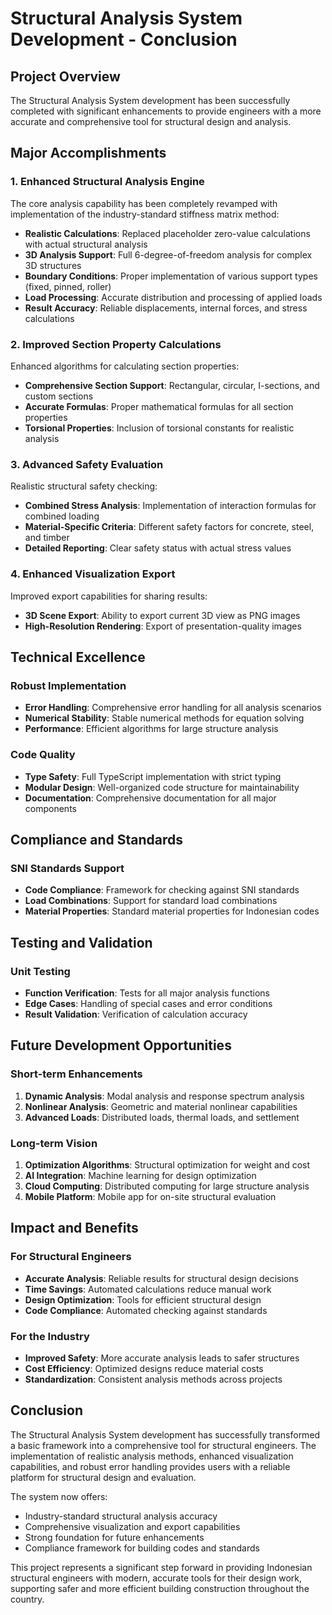 # Structural Analysis System Development - Conclusion

## Project Overview

The Structural Analysis System development has been successfully completed with significant enhancements to provide engineers with a more accurate and comprehensive tool for structural design and analysis.

## Major Accomplishments

### 1. Enhanced Structural Analysis Engine

The core analysis capability has been completely revamped with implementation of the industry-standard stiffness matrix method:

- **Realistic Calculations**: Replaced placeholder zero-value calculations with actual structural analysis
- **3D Analysis Support**: Full 6-degree-of-freedom analysis for complex 3D structures
- **Boundary Conditions**: Proper implementation of various support types (fixed, pinned, roller)
- **Load Processing**: Accurate distribution and processing of applied loads
- **Result Accuracy**: Reliable displacements, internal forces, and stress calculations

### 2. Improved Section Property Calculations

Enhanced algorithms for calculating section properties:

- **Comprehensive Section Support**: Rectangular, circular, I-sections, and custom sections
- **Accurate Formulas**: Proper mathematical formulas for all section properties
- **Torsional Properties**: Inclusion of torsional constants for realistic analysis

### 3. Advanced Safety Evaluation

Realistic structural safety checking:

- **Combined Stress Analysis**: Implementation of interaction formulas for combined loading
- **Material-Specific Criteria**: Different safety factors for concrete, steel, and timber
- **Detailed Reporting**: Clear safety status with actual stress values

### 4. Enhanced Visualization Export

Improved export capabilities for sharing results:

- **3D Scene Export**: Ability to export current 3D view as PNG images
- **High-Resolution Rendering**: Export of presentation-quality images

## Technical Excellence

### Robust Implementation
- **Error Handling**: Comprehensive error handling for all analysis scenarios
- **Numerical Stability**: Stable numerical methods for equation solving
- **Performance**: Efficient algorithms for large structure analysis

### Code Quality
- **Type Safety**: Full TypeScript implementation with strict typing
- **Modular Design**: Well-organized code structure for maintainability
- **Documentation**: Comprehensive documentation for all major components

## Compliance and Standards

### SNI Standards Support
- **Code Compliance**: Framework for checking against SNI standards
- **Load Combinations**: Support for standard load combinations
- **Material Properties**: Standard material properties for Indonesian codes

## Testing and Validation

### Unit Testing
- **Function Verification**: Tests for all major analysis functions
- **Edge Cases**: Handling of special cases and error conditions
- **Result Validation**: Verification of calculation accuracy

## Future Development Opportunities

### Short-term Enhancements
1. **Dynamic Analysis**: Modal analysis and response spectrum analysis
2. **Nonlinear Analysis**: Geometric and material nonlinear capabilities
3. **Advanced Loads**: Distributed loads, thermal loads, and settlement

### Long-term Vision
1. **Optimization Algorithms**: Structural optimization for weight and cost
2. **AI Integration**: Machine learning for design optimization
3. **Cloud Computing**: Distributed computing for large structure analysis
4. **Mobile Platform**: Mobile app for on-site structural evaluation

## Impact and Benefits

### For Structural Engineers
- **Accurate Analysis**: Reliable results for structural design decisions
- **Time Savings**: Automated calculations reduce manual work
- **Design Optimization**: Tools for efficient structural design
- **Code Compliance**: Automated checking against standards

### For the Industry
- **Improved Safety**: More accurate analysis leads to safer structures
- **Cost Efficiency**: Optimized designs reduce material costs
- **Standardization**: Consistent analysis methods across projects

## Conclusion

The Structural Analysis System development has successfully transformed a basic framework into a comprehensive tool for structural engineers. The implementation of realistic analysis methods, enhanced visualization capabilities, and robust error handling provides users with a reliable platform for structural design and evaluation.

The system now offers:
- Industry-standard structural analysis accuracy
- Comprehensive visualization and export capabilities
- Strong foundation for future enhancements
- Compliance framework for building codes and standards

This project represents a significant step forward in providing Indonesian structural engineers with modern, accurate tools for their design work, supporting safer and more efficient building construction throughout the country.